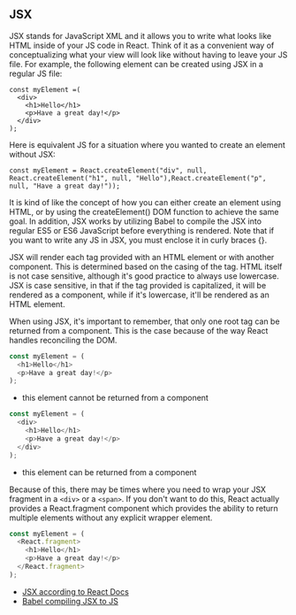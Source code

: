 ## JSX

JSX stands for JavaScript XML and it allows you to write what looks like HTML inside of your JS code in React. Think of it as a convenient way of conceptualizing what your view will look like without having to leave your JS file. For example, the following element can be created using JSX in a regular JS file:

```JS
const myElement =(
  <div>
    <h1>Hello</h1>
    <p>Have a great day!</p>
  </div>
);
```

Here is equivalent JS for a situation where you wanted to create an element without JSX:

```JS
const myElement = React.createElement("div", null, React.createElement("h1", null, "Hello"),React.createElement("p", null, "Have a great day!"));
```

It is kind of like the concept of how you can either create an element using HTML, or by using the createElement() DOM function to achieve the same goal. In addition, JSX works by utilizing Babel to compile the JSX into regular ES5 or ES6 JavaScript before everything is rendered. Note that if you want to write any JS in JSX, you must enclose it in curly braces {}.

JSX will render each tag provided with an HTML element or with another component. This is determined based on the casing of the tag. HTML itself is not case sensitive, although it's good practice to always use lowercase. JSX is case sensitive, in that if the tag provided is capitalized, it will be rendered as a component, while if it's lowercase, it'll be rendered as an HTML element.

When using JSX, it's important to remember, that only one root tag can be returned from a component. This is the case because of the way React handles reconciling the DOM.

```javascript
const myElement = (
  <h1>Hello</h1>
  <p>Have a great day!</p>
);
```

- this element cannot be returned from a component

```javascript
const myElement = (
  <div>
    <h1>Hello</h1>
    <p>Have a great day!</p>
  </div>
);
```

- this element can be returned from a component

Because of this, there may be times where you need to wrap your JSX fragment in a `<div>` or a `<span>`. If you don't want to do this, React actually provides a React.fragment component which provides the ability to return multiple elements without any explicit wrapper element.

```javascript
const myElement = (
  <React.fragment>
    <h1>Hello</h1>
    <p>Have a great day!</p>
  </React.fragment>
);
```

- [JSX according to React Docs](https://reactjs.org/docs/introducing-jsx.html)
- [Babel compiling JSX to JS](https://babeljs.io/repl#?browsers=defaults%2C%20not%20ie%2011%2C%20not%20ie_mob%2011&build=&builtIns=false&spec=false&loose=false&code_lz=GYVwdgxgLglg9mABAQQA6oBQEoDeAoASACcBTKEIpAHgAsBGAPgAkSAbVuKgenobwF8gA&debug=false&forceAllTransforms=false&shippedProposals=false&circleciRepo=&evaluate=false&fileSize=false&timeTravel=false&sourceType=module&lineWrap=true&presets=env%2Creact%2Cenv&prettier=false&targets=&version=7.9.6&externalPlugins=)
